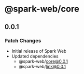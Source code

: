 # @spark-web/core

## 0.0.1

### Patch Changes

- Initial release of Spark Web
- Updated dependencies
  - @spark-web/core@0.0.1
  - @spark-web/link@0.0.1

